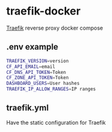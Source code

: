 # traefik-docker

[Traefik](https://github.com/traefik/traefik) reverse proxy docker compose

## .env example

```bash
TRAEFIK_VERSION=version
CF_API_EMAIL=email
CF_DNS_API_TOKEN=Token
CF_ZONE_API_TOKEN=Token
DASHBOARD_USERS=User hashes
TRAEFIK_IP_ALLOW_RANGES=IP ranges
```

## traefik.yml

Have the static configuration for Traefik
